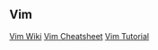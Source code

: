 ## Vim

[Vim Wiki](https://vim.fandom.com/wiki/All_the_right_moves)
[Vim Cheatsheet](https://linuxmoz.com/vi-commands-cheat-sheet/)
[Vim Tutorial](https://www.openvim.com/)
